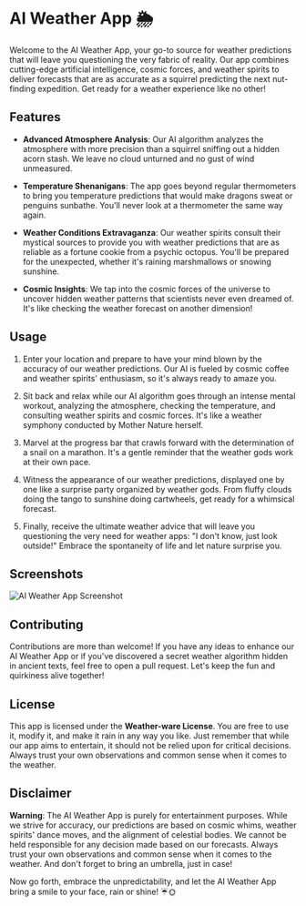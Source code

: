 # AI Weather App 🌦

Welcome to the AI Weather App, your go-to source for weather predictions that will leave you questioning the very fabric of reality. Our app combines cutting-edge artificial intelligence, cosmic forces, and weather spirits to deliver forecasts that are as accurate as a squirrel predicting the next nut-finding expedition. Get ready for a weather experience like no other!

## Features

- **Advanced Atmosphere Analysis**: Our AI algorithm analyzes the atmosphere with more precision than a squirrel sniffing out a hidden acorn stash. We leave no cloud unturned and no gust of wind unmeasured.

- **Temperature Shenanigans**: The app goes beyond regular thermometers to bring you temperature predictions that would make dragons sweat or penguins sunbathe. You'll never look at a thermometer the same way again.

- **Weather Conditions Extravaganza**: Our weather spirits consult their mystical sources to provide you with weather predictions that are as reliable as a fortune cookie from a psychic octopus. You'll be prepared for the unexpected, whether it's raining marshmallows or snowing sunshine.

- **Cosmic Insights**: We tap into the cosmic forces of the universe to uncover hidden weather patterns that scientists never even dreamed of. It's like checking the weather forecast on another dimension!

## Usage

1. Enter your location and prepare to have your mind blown by the accuracy of our weather predictions. Our AI is fueled by cosmic coffee and weather spirits' enthusiasm, so it's always ready to amaze you.

2. Sit back and relax while our AI algorithm goes through an intense mental workout, analyzing the atmosphere, checking the temperature, and consulting weather spirits and cosmic forces. It's like a weather symphony conducted by Mother Nature herself.

3. Marvel at the progress bar that crawls forward with the determination of a snail on a marathon. It's a gentle reminder that the weather gods work at their own pace.

4. Witness the appearance of our weather predictions, displayed one by one like a surprise party organized by weather gods. From fluffy clouds doing the tango to sunshine doing cartwheels, get ready for a whimsical forecast.

5. Finally, receive the ultimate weather advice that will leave you questioning the very need for weather apps: "I don't know, just look outside!" Embrace the spontaneity of life and let nature surprise you.

## Screenshots

![AI Weather App Screenshot](screenshots/screenshot.png)

## Contributing

Contributions are more than welcome! If you have any ideas to enhance our AI Weather App or if you've discovered a secret weather algorithm hidden in ancient texts, feel free to open a pull request. Let's keep the fun and quirkiness alive together!

## License

This app is licensed under the **Weather-ware License**. You are free to use it, modify it, and make it rain in any way you like. Just remember that while our app aims to entertain, it should not be relied upon for critical decisions. Always trust your own observations and common sense when it comes to the weather.

## Disclaimer

**Warning**: The AI Weather App is purely for entertainment purposes. While we strive for accuracy, our predictions are based on cosmic whims, weather spirits' dance moves, and the alignment of celestial bodies. We cannot be held responsible for any decision made based on our forecasts. Always trust your own observations and common sense when it comes to the weather. And don't forget to bring an umbrella, just in case!

Now go forth, embrace the unpredictability, and let the AI Weather App bring a smile to your face, rain or shine! ☔🌞
